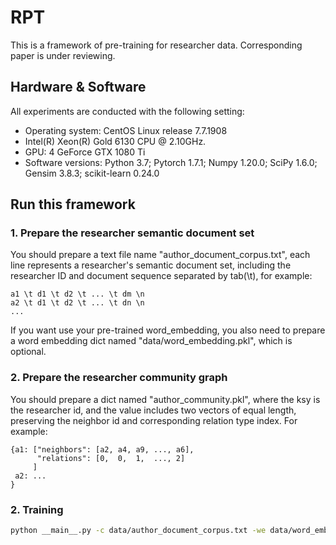 # RPT

This is a framework of pre-training for researcher data. Corresponding paper is under reviewing.

## Hardware \& Software

All experiments are conducted with the following setting:

* Operating system: CentOS Linux release 7.7.1908
* Intel(R) Xeon(R) Gold 6130 CPU @ 2.10GHz.
*  GPU: 4 GeForce GTX 1080 Ti
*  Software versions: Python 3.7; Pytorch 1.7.1; Numpy 1.20.0; SciPy 1.6.0; Gensim 3.8.3; scikit-learn 0.24.0

## Run this framework
### 1. Prepare the researcher semantic document set
You should prepare a text file name "author_document_corpus.txt", each line represents a researcher's semantic document set, including the researcher ID and document sequence separated by tab(\t), for example:
```
a1 \t d1 \t d2 \t ... \t dm \n
a2 \t d1 \t d2 \t ... \t dn \n
...
```
If you want use your pre-trained word_embedding, you also need to prepare a word embedding dict named "data/word_embedding.pkl", which is optional.

### 2. Prepare the researcher community graph
You should prepare a dict named "author_community.pkl", where the ksy is the researcher id, and the value includes two vectors of equal length, preserving the neighbor id and corresponding relation type index. For example:

```
{a1: ["neighbors": [a2, a4, a9, ..., a6], 
      "relations": [0,  0,  1,  ..., 2]
     ]
 a2: ...
} 
```

### 2. Training
```bash
python __main__.py -c data/author_document_corpus.txt -we data/word_embedding.pkl -ac data/author_community.pkl -o output/bert.model
```
